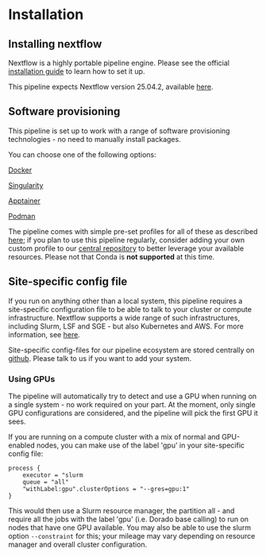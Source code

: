 # Installation

## Installing nextflow

Nextflow is a highly portable pipeline engine. Please see the official [installation guide](https://www.nextflow.io/docs/latest/getstarted.html#installation) to learn how to set it up.

This pipeline expects Nextflow version 25.04.2, available [here](https://github.com/nextflow-io/nextflow/releases/tag/v23.10.1).

## Software provisioning

This pipeline is set up to work with a range of software provisioning technologies - no need to manually install packages. 

You can choose one of the following options:

[Docker](https://docs.docker.com/engine/install/)

[Singularity](https://docs.sylabs.io/guides/3.11/admin-guide/)

[Apptainer](https://apptainer.org/docs/admin/main/installation.html)

[Podman](https://podman.io/docs/installation)


The pipeline comes with simple pre-set profiles for all of these as described [here](usage.md); if you plan to use this pipeline regularly, consider adding your own custom profile to our [central repository](https://github.com/bio-raum/nf-configs) to better leverage your available resources. Please not that Conda is **not supported** at this time. 

## Site-specific config file

If you run on anything other than a local system, this pipeline requires a site-specific configuration file to be able to talk to your cluster or compute infrastructure. Nextflow supports a wide range of such infrastructures, including Slurm, LSF and SGE - but also Kubernetes and AWS. For more information, see [here](https://www.nextflow.io/docs/latest/executor.html).

Site-specific config-files for our pipeline ecosystem are stored centrally on [github](https://github.com/bio-raum/nf-configs). Please talk to us if you want to add your system.

### Using GPUs

The pipeline will automatically try to detect and use a GPU when running on a single system - no work required on your part. At the moment, only single GPU configurations are considered, and the pipeline will pick the first GPU it sees. 

If you are running on a compute cluster with a mix of normal and GPU-enabled nodes, you can make use of the label 'gpu' in your site-specific config file:

```
process {
    executor = "slurm
    queue = "all"
    "withLabel:gpu".clusterOptions = "--gres=gpu:1"
}
```

This would then use a Slurm resource manager, the partition all - and require all the jobs with the label 'gpu' (i.e. Dorado base calling) to run on nodes that have one GPU available. You may also be able to use the slurm option `--constraint` for this; your mileage may vary depending on resource manager and overall cluster configuration. 